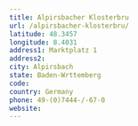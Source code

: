 ```yaml
---
title: Alpirsbacher Klosterbru
url: /alpirsbacher-klosterbru/
latitude: 48.3457
longitude: 8.4031
address1: Marktplatz 1
address2: 
city: Alpirsbach
state: Baden-Wrttemberg
code: 
country: Germany
phone: 49-(0)7444-/-67-0
website: 
---
```


